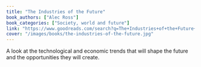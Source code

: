 ```yaml
---
title: "The Industries of the Future"
book_authors: ["Alec Ross"]
book_categories: ["Society, world and future"]
link: "https://www.goodreads.com/search?q=The+Industries+of+the+Future+Alec+Ross"
cover: "/images/books/the-industries-of-the-future.jpg"
---
```


A look at the technological and economic trends that will shape the future and the opportunities they will create.
